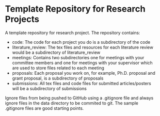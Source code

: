 # Template Repository for Research Projects
A template repository for research project. The repository contains:
- code: The code for each project you do is a subdirectory of the code
- literature_review: The tex files and resources for each literature review would be a subdirectory of literature_review
- meetings: Contains two subdirectories one for meetings with your committee members and one for meetings with your supervisor which are used to store files related to each meeting
- proposals: Each proposal you work on, for example, Ph.D. proposal and grant proposal, is a subdirectory of proposals
- submissions: All tex files and code files for submitted articles/posters will be a subdirectory of submissions

Ignore files from being pushed to GitHub using a .gitignore file and always ignore files in the data directory to be commited to git. The sample .gitignore files are good starting points.